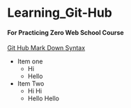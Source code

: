 # Learning_Git-Hub
#### For Practicing Zero Web School Course
[Git Hub Mark Down Syntax](https://gist.github.com/bgoonz/359a379516f2cd0114b7ae51e3d11f24)
- Item one
  * Hi
  * Hello
- Item Two
  * Hi Hi
  * Hello Hello
 
